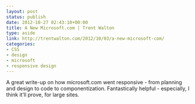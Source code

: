 ```yaml
---
layout: post
status: publish
date: 2012-10-27 02:43:10+00:00
title: A New Microsoft.com | Trent Walton
type: aside
link: http://trentwalton.com/2012/10/03/a-new-microsoft-com/
categories:
- CSS
- design
- microsoft
- responsive design
---
```


A great write-up on how microsoft.com went responsive - from planning and design to code to componentization. Fantastically helpful - especially, I think it’ll prove, for large sites.
